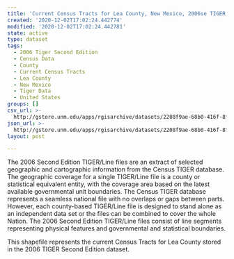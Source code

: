 ```yaml
---
title: 'Current Census Tracts for Lea County, New Mexico, 2006se TIGER'
created: '2020-12-02T17:02:24.442774'
modified: '2020-12-02T17:02:24.442781'
state: active
type: dataset
tags:
  - 2006 Tiger Second Edition
  - Census Data
  - County
  - Current Census Tracts
  - Lea County
  - New Mexico
  - Tiger Data
  - United States
groups: []
csv_url: >-
  http://gstore.unm.edu/apps/rgisarchive/datasets/2208f9ae-68b0-416f-8f8e-1be8e200e797/tgr2006se_lea_trtcu.derived.csv
json_url: >-
  http://gstore.unm.edu/apps/rgisarchive/datasets/2208f9ae-68b0-416f-8f8e-1be8e200e797/tgr2006se_lea_trtcu.derived.json
layout: post

---
```

The 2006 Second Edition TIGER/Line files are an extract of selected geographic and cartographic information from the Census TIGER database.  The geographic coverage for a single TIGER/Line file is a county or statistical equivalent entity, with the coverage area based on the latest available governmental unit boundaries. The Census TIGER database represents a seamless national file with no overlaps or gaps between parts.  However, each county-based TIGER/Line file is designed to stand alone as an independent data set or the files can be combined to cover the whole Nation.  The 2006 Second Edition  TIGER/Line files consist of line segments representing physical features and governmental and statistical boundaries.  

This shapefile represents the current Census Tracts for Lea County stored in the 2006 TIGER Second Edition dataset.
